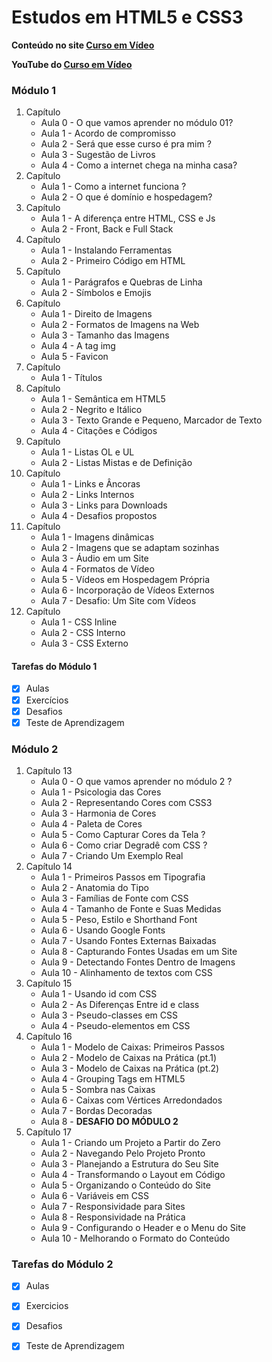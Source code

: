 # Estudos em HTML5 e CSS3 #
**Conteúdo no site [Curso em Vídeo](https://cursoemvideo.com)** 

**YouTube do [Curso em Vídeo](https://www.youtube.com/user/cursosemvideo)**

### Módulo 1 ###
1. Capítulo
   * Aula 0 - O que vamos aprender no módulo 01?
   * Aula 1 - Acordo de compromisso
   * Aula 2 - Será que esse curso é pra mim ?
   * Aula 3 - Sugestão de Livros
   * Aula 4 - Como a internet chega na minha casa?
2. Capítulo 
   * Aula 1 - Como a internet funciona ?
   * Aula 2 - O que é domínio e hospedagem?
3. Capítulo 
   * Aula 1 - A diferença entre HTML, CSS e Js
   * Aula 2 - Front, Back e Full Stack
4. Capítulo 
   * Aula 1 - Instalando Ferramentas
   * Aula 2 - Primeiro Código em HTML
5. Capítulo 
   * Aula 1 - Parágrafos e Quebras de Linha
   * Aula 2 - Símbolos e Emojis
6. Capítulo 
   * Aula 1 - Direito de Imagens
   * Aula 2 - Formatos de Imagens na Web
   * Aula 3 - Tamanho das Imagens
   * Aula 4 - A tag img
   * Aula 5 - Favicon
7. Capítulo 
   * Aula 1 - Títulos
8. Capítulo 
   * Aula 1 - Semântica em HTML5
   * Aula 2 - Negrito e Itálico
   * Aula 3 - Texto Grande e Pequeno, Marcador de Texto
   * Aula 4 - Citações e Códigos
9. Capítulo 
   * Aula 1 - Listas OL e UL
   * Aula 2 - Listas Mistas e de Definição
9. Capítulo 
   * Aula 1 - Links e Âncoras
   * Aula 2 - Links Internos
   * Aula 3 - Links para Downloads
   * Aula 4 - Desafios propostos
9. Capítulo 
   * Aula 1 - Imagens dinâmicas
   * Aula 2 - Imagens que se adaptam sozinhas
   * Aula 3 - Áudio em um Site
   * Aula 4 - Formatos de Vídeo
   * Aula 5 - Vídeos em Hospedagem Própria
   * Aula 6 - Incorporação de Vídeos Externos
   * Aula 7 - Desafio: Um Site com Vídeos
9. Capítulo 
    * Aula 1 - CSS Inline
    * Aula 2 - CSS Interno
    * Aula 3 - CSS Externo
#### Tarefas do Módulo 1 ###
- [x] Aulas
- [x] Exercícios
- [x] Desafios
- [x] Teste de Aprendizagem
### Módulo 2 ###
1. Capítulo 13
   * Aula 0 - O que vamos aprender no módulo 2 ?
   * Aula 1 - Psicologia das Cores
   * Aula 2 - Representando Cores com CSS3
   * Aula 3 - Harmonia de Cores
   * Aula 4 - Paleta de Cores
   * Aula 5 - Como Capturar Cores da Tela ?
   * Aula 6 - Como criar Degradê com CSS ?
   * Aula 7 - Criando Um Exemplo Real
3. Capítulo 14
   * Aula 1 - Primeiros Passos em Tipografia
   * Aula 2 - Anatomia do Tipo
   * Aula 3 - Famílias de Fonte com CSS
   * Aula 4 - Tamanho de Fonte e Suas Medidas
   * Aula 5 - Peso, Estilo e Shorthand Font
   * Aula 6 - Usando Google Fonts
   * Aula 7 - Usando Fontes Externas Baixadas
   * Aula 8 - Capturando Fontes Usadas em um Site
   * Aula 9 - Detectando Fontes Dentro de Imagens
   * Aula 10 - Alinhamento de textos com CSS
5. Capítulo 15
   * Aula 1 - Usando id com CSS
   * Aula 2 - As Diferenças Entre id e class
   * Aula 3 - Pseudo-classes em CSS
   * Aula 4 - Pseudo-elementos em CSS
7. Capítulo 16
   * Aula 1 - Modelo de Caixas: Primeiros Passos
   * Aula 2 - Modelo de Caixas na Prática (pt.1)
   * Aula 3 - Modelo de Caixas na Prática (pt.2)
   * Aula 4 - Grouping Tags em HTML5
   * Aula 5 - Sombra nas Caixas
   * Aula 6 - Caixas com Vértices Arredondados
   * Aula 7 - Bordas Decoradas
   * Aula 8 - **DESAFIO DO MÓDULO 2**
9. Capítulo 17
   * Aula 1 - Criando um Projeto a Partir do Zero
   * Aula 2 - Navegando Pelo Projeto Pronto
   * Aula 3 - Planejando a Estrutura do Seu Site
   * Aula 4 - Transformando o Layout em Código
   * Aula 5 - Organizando o Conteúdo do Site
   * Aula 6 - Variáveis em CSS
   * Aula 7 - Responsividade para Sites
   * Aula 8 - Responsividade na Prática
   * Aula 9 - Configurando o Header e o Menu do Site
   * Aula 10 - Melhorando o Formato do Conteúdo
   
### Tarefas do Módulo 2
- [x] Aulas
- [x] Exercicios
- [x] Desafios
- [x] Teste de Aprendizagem

   
